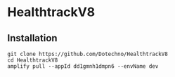 # HealthtrackV8
## Installation
```
git clone https://github.com/Dotechno/HealthtrackV8
cd HealthtrackV8
amplify pull --appId dd1gmnh1dmpn6 --envName dev
```
